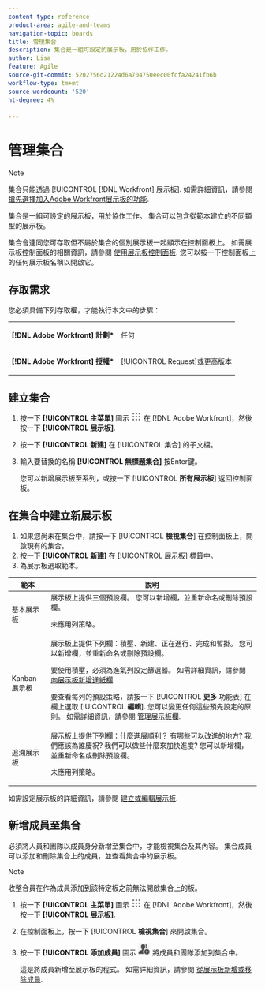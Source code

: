 ```yaml
---
content-type: reference
product-area: agile-and-teams
navigation-topic: boards
title: 管理集合
description: 集合是一組可設定的展示板，用於協作工作。
author: Lisa
feature: Agile
source-git-commit: 5202756d21224d6a704750eec00fcfa24241fb6b
workflow-type: tm+mt
source-wordcount: '520'
ht-degree: 4%

---
```


# 管理集合

>[!NOTE]
>
>集合只能透過 [!UICONTROL [!DNL Workfront] 展示板]. 如需詳細資訊，請參閱 [搶先選擇加入Adobe Workfront展示板的功能](/help/quicksilver/agile/get-started-with-boards/boards-early-feature-opt-in.md).

集合是一組可設定的展示板，用於協作工作。 集合可以包含從範本建立的不同類型的展示板。

集合會連同您可存取但不屬於集合的個別展示板一起顯示在控制面板上。 如需展示板控制面板的相關資訊，請參閱 [使用展示板控制面板](/help/quicksilver/agile/get-started-with-boards/use-boards-page.md). 您可以按一下控制面板上的任何展示板名稱以開啟它。

## 存取需求

您必須具備下列存取權，才能執行本文中的步驟：

<table style="table-layout:auto"> 
 <col> 
 </col> 
 <col> 
 </col> 
 <tbody> 
  <tr> 
   <td role="rowheader"><strong>[!DNL Adobe Workfront] 計劃*</strong></td> 
   <td> <p>任何</p> </td> 
  </tr> 
  <tr> 
   <td role="rowheader"><strong>[!DNL Adobe Workfront] 授權*</strong></td> 
   <td> <p>[!UICONTROL Request]或更高版本</p> </td> 
  </tr> 
 </tbody> 
</table>

## 建立集合

1. 按一下 **[!UICONTROL 主菜單]** 圖示 ![主菜單](assets/main-menu-icon.png) 在 [!DNL Adobe Workfront]，然後按一下 **[!UICONTROL 展示板]**.
1. 按一下 **[!UICONTROL 新建]** 在 [!UICONTROL 集合] 的子文檔。
1. 輸入要替換的名稱 **[!UICONTROL 無標題集合]** 按Enter鍵。

   您可以新增展示板至系列，或按一下 [!UICONTROL **所有展示板**] 返回控制面板。

## 在集合中建立新展示板

1. 如果您尚未在集合中，請按一下 [!UICONTROL **檢視集合**] 在控制面板上，開啟現有的集合。
1. 按一下 **[!UICONTROL 新建]** 在 [!UICONTROL 展示板] 標籤中。
1. 為展示板選取範本。

| 範本 | 說明 |
|---------|----------|
| 基本展示板 | 展示板上提供三個預設欄。 您可以新增欄，並重新命名或刪除預設欄。 <p>未應用列策略。 |
| Kanban 展示板 | 展示板上提供下列欄：積壓、新建、正在進行、完成和暫掛。 您可以新增欄，並重新命名或刪除預設欄。<p>要使用積壓，必須為進氣列設定篩選器。 如需詳細資訊，請參閱 [向展示板新增進紙欄](/help/quicksilver/agile/use-boards-agile-planning-tools/add-intake-column-to-board.md). <p>要查看每列的預設策略，請按一下 [!UICONTROL **更多** 功能表] 在欄上選取 [!UICONTROL **編輯**]. 您可以變更任何這些預先設定的原則。 如需詳細資訊，請參閱 [管理展示板欄](/help/quicksilver/agile/get-started-with-boards/manage-board-columns.md). |
| 追溯展示板 | 展示板上提供下列欄：什麼進展順利？ 有哪些可以改進的地方? 我們應該為誰慶祝? 我們可以做些什麼來加快進度? 您可以新增欄，並重新命名或刪除預設欄。 <p>未應用列策略。 |

如需設定展示板的詳細資訊，請參閱 [建立或編輯展示板](/help/quicksilver/agile/get-started-with-boards/create-edit-board.md).

## 新增成員至集合

必須將人員和團隊以成員身分新增至集合中，才能檢視集合及其內容。 集合成員可以添加和刪除集合上的成員，並查看集合中的展示板。

>[!NOTE]
>
>收整合員在作為成員添加到該特定板之前無法開啟集合上的板。

1. 按一下 **[!UICONTROL 主菜單]** 圖示 ![主菜單](assets/main-menu-icon.png) 在 [!DNL Adobe Workfront]，然後按一下 **[!UICONTROL 展示板]**.
1. 在控制面板上，按一下 [!UICONTROL **檢視集合**] 來開啟集合。
1. 按一下 **[!UICONTROL 添加成員]** 圖示 ![添加成員](assets/boards-addmember-spectrum-25x25.png) 將成員和團隊添加到集合中。

   這是將成員新增至展示板的程式。 如需詳細資訊，請參閱 [從展示板新增或移除成員](/help/quicksilver/agile/get-started-with-boards/add-members-to-board.md).
